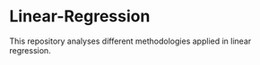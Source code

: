 # Linear-Regression

This repository analyses different methodologies applied in linear regression.
